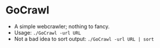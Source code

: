 # GoCrawl

* A simple webcrawler; nothing to fancy.
* Usage: `./GoCrawl -url URL`
* Not a bad idea to sort output: `./GoCrawl -url URL | sort`
